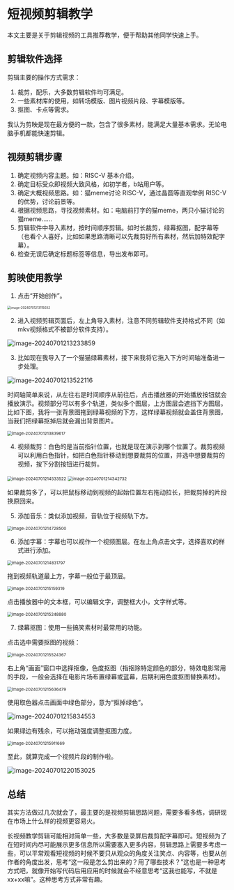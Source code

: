 # 短视频剪辑教学

本文主要是关于剪辑视频的工具推荐教学，便于帮助其他同学快速上手。

## 剪辑软件选择

剪辑主要的操作方式需求：

1. 裁剪，配乐，大多数剪辑软件均可满足。
2. 一些素材库的使用，如转场模版、图片视频片段、字幕模版等。
3. 抠图、卡点等需求。

我认为剪映是现在最方便的一款，包含了很多素材，能满足大量基本需求。无论电脑手机都能快速剪辑。

## 视频剪辑步骤

1. 确定视频内容主题。如：RISC-V 基本介绍。
2. 确定目标受众即视频大致风格，如初学者，b站用户等。
3. 确定大概视频思路。如：猫meme讨论 RISC-V，通过晶圆等直观举例 RISC-V 的优势，讨论前景等。
4. 根据视频思路，寻找视频素材。如：电脑前打字的猫meme，两只小猫讨论的猫meme……
5. 剪辑软件中导入素材，按时间顺序剪辑。如时长裁剪，绿幕抠图，配字幕等（也看个人喜好，比如如果思路清晰可以先裁剪好所有素材，然后加特效配字幕）。
6. 检查无误后确定标题标签等信息，导出发布即可。

## 剪映使用教学

1. 点击“开始创作”。

<img src="https://raw.githubusercontent.com/Jingqing3948/FigureBed/main/mdImages/202407012131193.png" alt="image-20240701213115032" style="zoom: 50%;" />

2. 进入视频剪辑页面后，左上角导入素材，注意不同剪辑软件支持格式不同（如mkv视频格式不被部分软件支持）。

![image-20240701213233859](https://raw.githubusercontent.com/Jingqing3948/FigureBed/main/mdImages/202407012132961.png)

3. 比如现在我导入了一个猫猫绿幕素材，接下来我将它拖入下方时间轴准备进一步处理。

![image-20240701213522116](https://raw.githubusercontent.com/Jingqing3948/FigureBed/main/mdImages/202407012135219.png)

时间轴简单来说，从左往右是时间顺序从前往后，点击播放器的开始播放按钮就会播放演示。视频部分可以有多个轨道，类似多个图层，上方图层会遮挡下方图层。比如下图，我将一张背景图拖到绿幕视频的下方，这样绿幕视频就会盖住背景图，当我们把绿幕抠掉后就会漏出背景图片。

<img src="https://raw.githubusercontent.com/Jingqing3948/FigureBed/main/mdImages/202407012138659.png" alt="image-20240701213839617" style="zoom:67%;" />

4. 视频裁剪：白色的是当前指针位置，也就是现在演示到哪个位置了。裁剪视频可以利用白色指针，如把白色指针移动到想要裁剪的位置，并选中想要裁剪的视频，按下分割按钮进行裁剪。

<img src="https://raw.githubusercontent.com/Jingqing3948/FigureBed/main/mdImages/202407012145563.png" alt="image-20240701214533522" style="zoom:67%;" />

<img src="https://raw.githubusercontent.com/Jingqing3948/FigureBed/main/mdImages/202407012143790.png" alt="image-20240701214342732" style="zoom:67%;" />

如果裁剪多了，可以把鼠标移动到视频的起始位置左右拖动拉长，把裁剪掉的片段换原回来。

5. 添加音乐：类似添加视频，音轨位于视频轨下方。

<img src="https://raw.githubusercontent.com/Jingqing3948/FigureBed/main/mdImages/202407012147548.png" alt="image-20240701214728500" style="zoom:67%;" />

6. 添加字幕：字幕也可以视作一个视频图层。在左上角点击文字，选择喜欢的样式进行添加。

<img src="https://raw.githubusercontent.com/Jingqing3948/FigureBed/main/mdImages/202407012148847.png" alt="image-20240701214831797" style="zoom:67%;" />

拖到视频轨道最上方，字幕一般位于最顶层。

<img src="https://raw.githubusercontent.com/Jingqing3948/FigureBed/main/mdImages/202407012151376.png" alt="image-20240701215159319" style="zoom:67%;" />

点击播放器中的文本框，可以编辑文字，调整框大小，文字样式等。

<img src="https://raw.githubusercontent.com/Jingqing3948/FigureBed/main/mdImages/202407012152939.png" alt="image-20240701215248880" style="zoom:67%;" />

7. 绿幕抠图：使用一些搞笑素材时最常用的功能。

点击选中需要抠图的视频：

<img src="https://raw.githubusercontent.com/Jingqing3948/FigureBed/main/mdImages/202407012155409.png" alt="image-20240701215524367" style="zoom:67%;" />

右上角“画面”窗口中选择抠像，色度抠图（指抠除特定颜色的部分，特效电影常用的手段，一般会选择在电影片场布置绿幕或蓝幕，后期利用色度抠图替换素材）。

<img src="https://raw.githubusercontent.com/Jingqing3948/FigureBed/main/mdImages/202407012156543.png" alt="image-20240701215636479" style="zoom:67%;" />

使用取色器点击画面中绿色部分，意为“抠掉绿色”。

![image-20240701215834553](https://raw.githubusercontent.com/Jingqing3948/FigureBed/main/mdImages/202407012158642.png)

如果绿边有残余，可以拖动强度调整抠图力度。

<img src="https://raw.githubusercontent.com/Jingqing3948/FigureBed/main/mdImages/202407012159735.png" alt="image-20240701215911669" style="zoom: 67%;" />

至此，就算完成一个视频片段的制作啦。

![image-20240701220153025](https://raw.githubusercontent.com/Jingqing3948/FigureBed/main/mdImages/202407012201202.png)

## 总结

其实方法做过几次就会了，最主要的是视频剪辑思路问题，需要多看多练，调研现在市场上什么样的视频更容易火。

长视频教学剪辑可能相对简单一些，大多数是录屏后裁剪配字幕即可。短视频为了在短时间内尽可能展示更多信息所以需要塞入更多内容，剪辑思路上需要多考虑一些，可以平常观看短视频的时候不要只从观众的角度关注笑点、内容等，也要从创作者的角度出发，思考“这一段是怎么剪出来的？用了哪些技术？”这也是一种思考方式吧，就像开始写代码后用应用的时候就会不经意思考“这我也能写，不就是xx+xx嘛”。这种思考方式非常有趣。